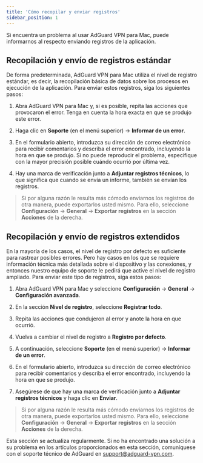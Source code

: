 ```yaml
---
title: 'Cómo recopilar y enviar registros'
sidebar_position: 1
---
```


Si encuentra un problema al usar AdGuard VPN para Mac, puede informarnos al respecto enviando registros de la aplicación.

## Recopilación y envío de registros estándar

De forma predeterminada, AdGuard VPN para Mac utiliza el nivel de registro estándar, es decir, la recopilación básica de datos sobre los procesos en ejecución de la aplicación. Para enviar estos registros, siga los siguientes pasos:

1. Abra AdGuard VPN para Mac y, si es posible, repita las acciones que provocaron el error. Tenga en cuenta la hora exacta en que se produjo este error.

2. Haga clic en **Soporte** (en el menú superior) → **Informar de un error**.

3. En el formulario abierto, introduzca su dirección de correo electrónico para recibir comentarios y describa el error encontrado, incluyendo la hora en que se produjo. Si no puede reproducir el problema, especifique con la mayor precisión posible cuándo ocurrió por última vez.

4. Hay una marca de verificación junto a **Adjuntar registros técnicos**, lo que significa que cuando se envía un informe, también se envían los registros.
> Si por alguna razón le resulta más cómodo enviarnos los registros de otra manera, puede exportarlos usted mismo. Para ello, seleccione **Configuración** → **General** → **Exportar registros** en la sección **Acciones** de la derecha.

## Recopilación y envío de registros extendidos

En la mayoría de los casos, el nivel de registro por defecto es suficiente para rastrear posibles errores. Pero hay casos en los que se requiere información técnica más detallada sobre el dispositivo y las conexiones, y entonces nuestro equipo de soporte le pedirá que active el nivel de registro ampliado. Para enviar este tipo de registros, siga estos pasos:

1. Abra AdGuard VPN para Mac y seleccione **Configuración** → **General** → **Configuración avanzada**.

2. En la sección **Nivel de registro**, seleccione **Registrar todo**.

3. Repita las acciones que condujeron al error y anote la hora en que ocurrió.

4. Vuelva a cambiar el nivel de registro a **Registro por defecto**.

5. A continuación, seleccione **Soporte** (en el menú superior) → **Informar de un error**.

6. En el formulario abierto, introduzca su dirección de correo electrónico para recibir comentarios y describa el error encontrado, incluyendo la hora en que se produjo.

7. Asegúrese de que hay una marca de verificación junto a **Adjuntar registros técnicos** y haga clic en **Enviar**.
> Si por alguna razón le resulta más cómodo enviarnos los registros de otra manera, puede exportarlos usted mismo. Para ello, seleccione **Configuración** → **General** → **Exportar registros** en la sección **Acciones** de la derecha.

Esta sección se actualiza regularmente. Si no ha encontrado una solución a su problema en los artículos proporcionados en esta sección, comuníquese con el soporte técnico de AdGuard en support@adguard-vpn.com.
